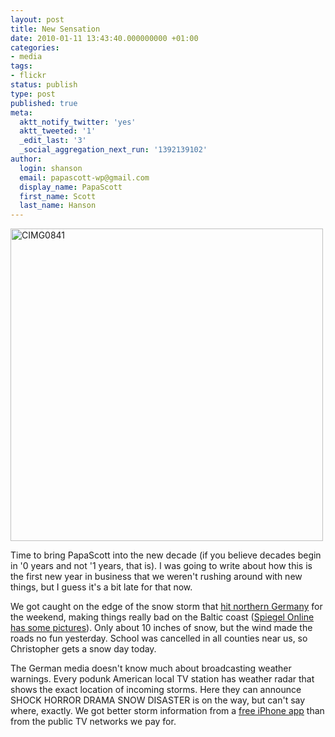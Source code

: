 ```yaml
---
layout: post
title: New Sensation
date: 2010-01-11 13:43:40.000000000 +01:00
categories:
- media
tags:
- flickr
status: publish
type: post
published: true
meta:
  aktt_notify_twitter: 'yes'
  aktt_tweeted: '1'
  _edit_last: '3'
  _social_aggregation_next_run: '1392139102'
author:
  login: shanson
  email: papascott-wp@gmail.com
  display_name: PapaScott
  first_name: Scott
  last_name: Hanson
---
```

<p><a href="http://www.flickr.com/photos/51035717986@N01/4265253987" title="View 'CIMG0841' on Flickr.com"><img border="0" width="500" alt="CIMG0841" src="3.static.flickr.com/2793/4265253987_fd7397cbcf.jpg" /></a></p>
<p>Time to bring PapaScott into the new decade (if you believe decades begin in '0 years and not '1 years, that is). I was going to write about how this is the first new year in business that we weren't rushing around with new things, but I guess it's a bit late for that now.</p>
<p>We got caught on the edge of the snow storm that <a href="http://www.spiegel.de/international/europe/0,1518,671186,00.html">hit northern Germany</a> for the weekend, making things really bad on the Baltic coast (<a href="http://www.spiegel.de/fotostrecke/fotostrecke-50586.html">Spiegel Online has some pictures</a>). Only about 10 inches of snow, but the wind made the roads no fun yesterday. School was cancelled in all counties near us, so Christopher gets a snow day today.</p>
<p>The German media doesn't know much about broadcasting weather warnings. Every podunk American local TV station has weather radar that shows the exact location of incoming storms. Here they can announce SHOCK HORROR DRAMA SNOW DISASTER is on the way, but can't say where, exactly. We got better storm information from a <a href="http://itunes.apple.com/de/app/regenradar/id293654490?mt=8">free iPhone app</a> than from the public TV networks we pay for.</p>
